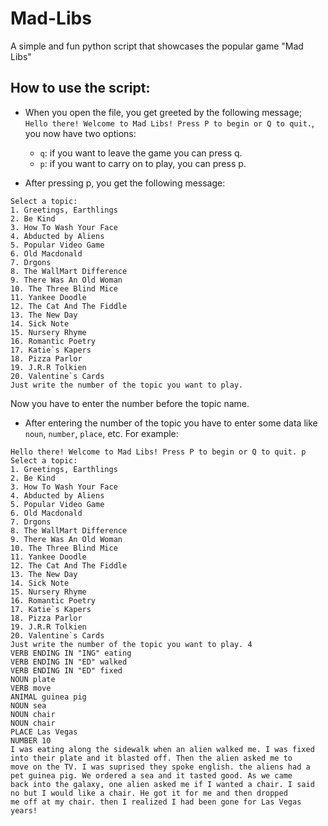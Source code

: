 # Mad-Libs

A simple and fun python script that showcases the popular game "Mad Libs"

## How to use the script:

- When you open the file, you get greeted by the following message; `Hello there! Welcome to Mad Libs! Press P to begin or Q to quit.`, you now have two options:
    - `q`: if you want to leave the game you can press q. 
    - `p`: if you want to carry on to play, you can press p.

- After pressing p, you get the following message: 
```
Select a topic:
1. Greetings, Earthlings
2. Be Kind
3. How To Wash Your Face
4. Abducted by Aliens
5. Popular Video Game
6. Old Macdonald
7. Drgons
8. The WallMart Difference
9. There Was An Old Woman
10. The Three Blind Mice
11. Yankee Doodle
12. The Cat And The Fiddle
13. The New Day
14. Sick Note
15. Nursery Rhyme
16. Romantic Poetry
17. Katie`s Kapers
18. Pizza Parlor
19. J.R.R Tolkien
20. Valentine`s Cards
Just write the number of the topic you want to play.
```
Now you have to enter the number before the topic name.

- After entering the number of the topic you have to enter some data like `noun`, `number`, `place`, etc. For example:
```
Hello there! Welcome to Mad Libs! Press P to begin or Q to quit. p
Select a topic:
1. Greetings, Earthlings
2. Be Kind
3. How To Wash Your Face
4. Abducted by Aliens
5. Popular Video Game
6. Old Macdonald
7. Drgons
8. The WallMart Difference
9. There Was An Old Woman
10. The Three Blind Mice
11. Yankee Doodle
12. The Cat And The Fiddle
13. The New Day
14. Sick Note
15. Nursery Rhyme
16. Romantic Poetry
17. Katie`s Kapers
18. Pizza Parlor
19. J.R.R Tolkien
20. Valentine`s Cards
Just write the number of the topic you want to play. 4
VERB ENDING IN "ING" eating
VERB ENDING IN "ED" walked
VERB ENDING IN "ED" fixed
NOUN plate
VERB move
ANIMAL guinea pig
NOUN sea
NOUN chair
NOUN chair
PLACE Las Vegas
NUMBER 10 
I was eating along the sidewalk when an alien walked me. I was fixed into their plate and it blasted off. Then the alien asked me to
move on the TV. I was suprised they spoke english. the aliens had a pet guinea pig. We ordered a sea and it tasted good. As we came 
back into the galaxy, one alien asked me if I wanted a chair. I said no but I would like a chair. He got it for me and then dropped
me off at my chair. then I realized I had been gone for Las Vegas years!
```
